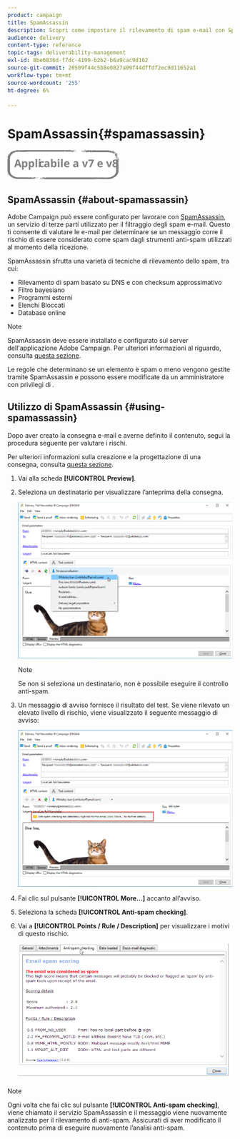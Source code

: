 ```yaml
---
product: campaign
title: SpamAssassin
description: Scopri come impostare il rilevamento di spam e-mail con SpamAssassin
audience: delivery
content-type: reference
topic-tags: deliverability-management
exl-id: 8be6836d-f7dc-4199-b2b2-b6a9cac9d162
source-git-commit: 20509f44c5b8e0827a09f44dffdf2ec9d11652a1
workflow-type: tm+mt
source-wordcount: '255'
ht-degree: 6%

---
```


# SpamAssassin{#spamassassin}

![](../../assets/common.svg)

## SpamAssassin {#about-spamassassin}

Adobe Campaign può essere configurato per lavorare con [SpamAssassin](https://spamassassin.apache.org), un servizio di terze parti utilizzato per il filtraggio degli spam e-mail. Questo ti consente di valutare le e-mail per determinare se un messaggio corre il rischio di essere considerato come spam dagli strumenti anti-spam utilizzati al momento della ricezione.

SpamAssassin sfrutta una varietà di tecniche di rilevamento dello spam, tra cui:

* Rilevamento di spam basato su DNS e con checksum approssimativo
* Filtro bayesiano
* Programmi esterni
* Elenchi Bloccati
* Database online

>[!NOTE]
>
>SpamAssassin deve essere installato e configurato sul server dell&#39;applicazione Adobe Campaign. Per ulteriori informazioni al riguardo, consulta [questa sezione](../../installation/using/configuring-spamassassin.md).
>
>Le regole che determinano se un elemento è spam o meno vengono gestite tramite SpamAssassin e possono essere modificate da un amministratore con privilegi di .

## Utilizzo di SpamAssassin {#using-spamassassin}

Dopo aver creato la consegna e-mail e averne definito il contenuto, segui la procedura seguente per valutare i rischi.

Per ulteriori informazioni sulla creazione e la progettazione di una consegna, consulta [questa sezione](about-email-channel.md).

1. Vai alla scheda **[!UICONTROL Preview]**. 
1. Seleziona un destinatario per visualizzare l’anteprima della consegna.

   ![](assets/s_tn_del_preview_spamassassin_recipient.png)

   >[!NOTE]
   >
   >Se non si seleziona un destinatario, non è possibile eseguire il controllo anti-spam.

1. Un messaggio di avviso fornisce il risultato del test. Se viene rilevato un elevato livello di rischio, viene visualizzato il seguente messaggio di avviso:

   ![](assets/s_tn_del_preview_spamassassin_ko.png)

1. Fai clic sul pulsante **[!UICONTROL More...]** accanto all’avviso.
1. Seleziona la scheda **[!UICONTROL Anti-spam checking]**.
1. Vai a **[!UICONTROL Points / Rule / Description]** per visualizzare i motivi di questo rischio.

   ![](assets/s_tn_del_msg_spamassassin_ko.png)

>[!NOTE]
>
>Ogni volta che fai clic sul pulsante **[!UICONTROL Anti-spam checking]**, viene chiamato il servizio SpamAssassin e il messaggio viene nuovamente analizzato per il rilevamento di anti-spam. Assicurati di aver modificato il contenuto prima di eseguire nuovamente l’analisi anti-spam.
